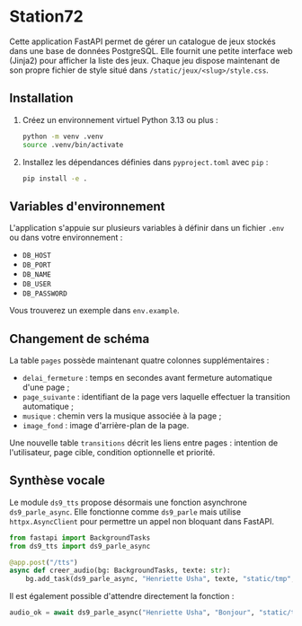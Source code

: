 # Station72

Cette application FastAPI permet de gérer un catalogue de jeux stockés dans une base de données PostgreSQL. Elle fournit une petite interface web (Jinja2) pour afficher la liste des jeux. Chaque jeu dispose maintenant de son propre fichier de style situé dans `/static/jeux/<slug>/style.css`.

## Installation

1. Créez un environnement virtuel Python 3.13 ou plus :
   ```bash
   python -m venv .venv
   source .venv/bin/activate
   ```
2. Installez les dépendances définies dans `pyproject.toml` avec `pip` :
   ```bash
   pip install -e .
   ```

## Variables d'environnement

L'application s'appuie sur plusieurs variables à définir dans un fichier `.env` ou dans votre environnement :

- `DB_HOST`
- `DB_PORT`
- `DB_NAME`
- `DB_USER`
- `DB_PASSWORD`

Vous trouverez un exemple dans `env.example`.

## Changement de schéma

La table `pages` possède maintenant quatre colonnes supplémentaires :

- `delai_fermeture` : temps en secondes avant fermeture automatique d'une page ;
- `page_suivante` : identifiant de la page vers laquelle effectuer la transition automatique ;
- `musique` : chemin vers la musique associée à la page ;
- `image_fond` : image d'arrière-plan de la page.

Une nouvelle table `transitions` décrit les liens entre pages : intention de l'utilisateur, page cible, condition optionnelle et priorité.

## Synthèse vocale

Le module `ds9_tts` propose désormais une fonction asynchrone `ds9_parle_async`.
Elle fonctionne comme `ds9_parle` mais utilise `httpx.AsyncClient` pour
permettre un appel non bloquant dans FastAPI.

```python
from fastapi import BackgroundTasks
from ds9_tts import ds9_parle_async

@app.post("/tts")
async def creer_audio(bg: BackgroundTasks, texte: str):
    bg.add_task(ds9_parle_async, "Henriette Usha", texte, "static/tmp", "out.wav")
```

Il est également possible d'attendre directement la fonction :

```python
audio_ok = await ds9_parle_async("Henriette Usha", "Bonjour", "static/tmp", "out.wav")
```
